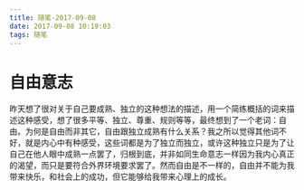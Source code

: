 ```yaml
---
title: 随笔-2017-09-08
date: 2017-09-08 10:19:03
tags: 随笔
---
```

# 自由意志
昨天想了很对关于自己要成熟、独立的这种想法的描述，用一个简练概括的词来描述这种感受，想了很多平等、独立、尊重、规则等等，最终想到了一个老词：自由。为何是自由而非其它，自由跟独立成熟有什么关系？我之所以觉得其他词不好，就是内心中有种感受，这些词都是为了独立而独立，或许这种独立只是为了让自己在他人眼中成熟一点罢了，归根到底，并非如同生命意志一样因为我内心真正的渴望，而只是要符合外界环境要求罢了。然而自由是不一样的，自由并不能为我带来快乐，和社会上的成功，但它能够给我带来心理上的成长。
